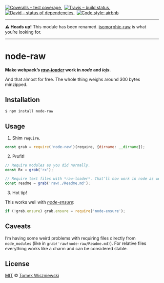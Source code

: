 [![Coveralls – test coverage
](https://img.shields.io/coveralls/tomekwi/node-raw.svg?style=flat-square)
](https://coveralls.io/r/tomekwi/node-raw)
 [![Travis – build status
](https://img.shields.io/travis/tomekwi/node-raw/master.svg?style=flat-square)
](https://travis-ci.org/tomekwi/node-raw)
 [![David – status of dependencies
](https://img.shields.io/david/tomekwi/node-raw.svg?style=flat-square)
](https://david-dm.org/tomekwi/node-raw)
 [![Code style: airbnb
](https://img.shields.io/badge/code%20style-airbnb-blue.svg?style=flat-square)
](https://github.com/airbnb/javascript)




***

**⚠ Heads up!** This module has been renamed. [isomorphic-raw](../isomorphic-raw) is what you’re looking for.

***




node-raw
========

**Make webpack’s *[raw-loader][]* work in *node* and *iojs*.**

And that almost for free. The whole thing weighs around 300 bytes minzipped.

[raw-loader]:  https://github.com/webpack/raw-loader  "webpack/raw-loader"




Installation
------------

```sh
$ npm install node-raw
```




Usage
-----


1) Shim `require`.

```js
const grab = require('node-raw')(require, {dirname: __dirname});
```


2) Profit!

```js
// Require modules as you did normally.
const Rx = grab('rx');

// Require text files with *raw-loader*. That’ll now work in node as well!
const readme = grab('raw!./Readme.md');
```


3) Hot tip!

This works well with *[node-ensure][]*:

```js
if (!grab.ensure) grab.ensure = require('node-ensure');
```

[node-ensure]:  https://github.com/bauerca/node-ensure  "bauerca/node-ensure"



Caveats
-------

I’m having some weird problems with requiring files directly from `node_modules` (like in `grab('raw!node-raw/Readme.md)`). For relative files everything works like a charm and can be considered stable.




License
-------

[MIT][] © [Tomek Wiszniewski][]

[MIT]: ./License.md
[Tomek Wiszniewski]: https://github.com/tomekwi
